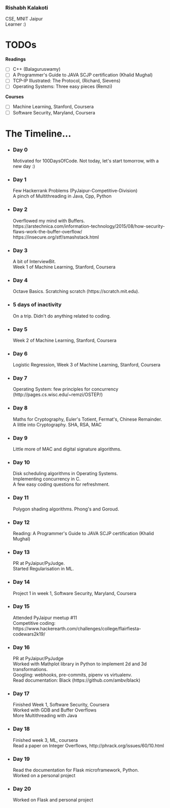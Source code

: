 <h3>Rishabh Kalakoti</h3>
<p>
CSE, MNIT Jaipur
<br>
Learner :)
</p>

# TODOs
**Readings**
- [ ] C++ (Balaguruswamy)
- [ ] A Programmer's Guide to JAVA SCJP certification (Khalid Mughal)
- [ ] TCP-IP Illustrated: The Protocol, (Richard, Sievens)
- [ ] Operating Systems: Three easy pieces (Remzi)

**Courses**
- [ ] Machine Learning, Stanford, Coursera
- [ ] Software Security, Maryland, Coursera

# The Timeline...
<ul>
<li>
<h3>Day 0</h3>
Motivated for 100DaysOfCode. Not today, let's start tomorrow, with a new day :)
</li>
<li>
<h3>Day 1</h3>
Few Hackerrank Problems (PyJaipur-Competitive-Division)<br>
A pinch of Multithreading in Java, Cpp, Python
</li>
<li>
<h3>Day 2</h3>
  Overflowed my mind with Buffers.<br>
  https://arstechnica.com/information-technology/2015/08/how-security-flaws-work-the-buffer-overflow/<br>
  https://insecure.org/stf/smashstack.html
</li>
<li>
<h3>Day 3</h3>
  A bit of InterviewBit.<br>
  Week 1 of Machine Learning, Stanford, Coursera
</li>
<li>
 <h3>Day 4</h3>
  Octave Basics. Scratching scratch (https://scratch.mit.edu).
</li>
<li>
<h3>5 days of inactivity</h3>
  On a trip. Didn't do anything related to coding.
  
</li>
  <li>
 <h3>Day 5</h3>
  Week 2 of Machine Learning, Stanford, Coursera
</li>
  <li>
 <h3>Day 6</h3>
  Logistic Regression, Week 3 of Machine Learning, Stanford, Coursera
</li>
  
  <li>
 <h3>Day 7</h3>
  Operating System: few principles for concurrency (http://pages.cs.wisc.edu/~remzi/OSTEP/)
</li>

  <li>
 <h3>Day 8</h3>
  Maths for Cryptography, Euler's Totient, Fermat's, Chinese Remainder.
  <br>
  A little into Cryptography. SHA, RSA, MAC
</li>
 <li>
 <h3>Day 9</h3>
  Little more of MAC and digital signature algorithms.
</li>

 <li>
  <h3>Day 10</h3>
  Disk scheduling algorithms in Operating Systems.<br>
  Implementing concurrency in C.<br>
  A few easy coding questions for refreshment.
</li>
<li>
  <h3>Day 11</h3>
  Polygon shading algorithms. Phong's and Goroud.
</li>
<li>
  <h3>Day 12</h3>
  Reading: A Programmer's Guide to JAVA SCJP certification (Khalid Mughal)
</li>

<li>
  <h3>Day 13</h3>
  PR at PyJaipur/PyJudge.<br>
  Started Regularisation in ML.
</li>

<li>
  <h3>Day 14</h3>
  Project 1 in week 1, Software Security, Maryland, Coursera
</li>

<li>
  <h3>Day 15</h3>
  Attended PyJaipur meetup #11<br>
  Competitive coding: https://www.hackerearth.com/challenges/college/flairfiesta-codewars2k19/
</li>

<li>
  <h3>Day 16</h3>
  PR at PyJaipur/PyJudge<br>
  Worked with Mathplot library in Python to implement 2d and 3d transformations.<br>
  Googling: webhooks, pre-commits, pipenv vs virtualenv.<br>
  Read documentation: Black (https://github.com/ambv/black)
</li>

<li>
  <h3>Day 17</h3>
  Finished Week 1, Software Security, Coursera<br>
  Worked with GDB and Buffer Overflows<br>
  More Multithreading with Java
</li>

<li>
  <h3>Day 18</h3>
  Finished week 3, ML, coursera<br>
  Read a paper on Integer Overflows, http://phrack.org/issues/60/10.html
</li>
<li>
  <h3>Day 19</h3>
    Read the documentation for Flask microframework, Python.<br>
  Worked on a personal project  
</li>

<li>
  <h3>Day 20</h3>
    Worked on Flask and personal project
</li>
</ul>
